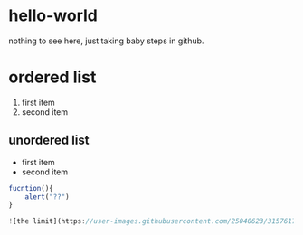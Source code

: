 # hello-world
nothing to see here, just taking baby steps in github.

# ordered list
1. first item
2. second item

 ## unordered list
 * first item
 * second item
 
 ``` javascript
 fucntion(){
     alert("??")
 }

![the limit](https://user-images.githubusercontent.com/25040623/31576172-5fde6e8c-b113-11e7-88b1-8b591d9a9998.jpg)
